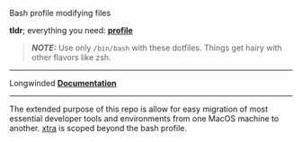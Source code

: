 Bash profile modifying files

**tldr**; everything you need: **[profile](./profile)**


> **_NOTE:_** Use only `/bin/bash` with these dotfiles. Things get hairy with other flavors like zsh.

---

Longwinded **[Documentation](./README-LONG.md)**

---

The extended purpose of this repo is allow for easy migration of most essential developer tools and environments from one MacOS machine to another. [xtra](./xtra) is scoped beyond the bash profile.



